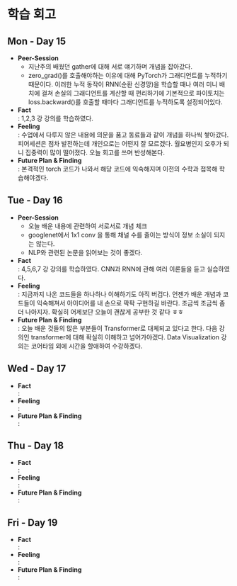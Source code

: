 # 학습 회고

## Mon - Day 15
- **Peer-Session**  
    - 지난주의 배웠던 gather에 대해 서로 얘기하며 개념을 잡아갔다.  
    - zero_grad()를 호출해야하는 이유에 대해 PyTorch가 그래디언트를 누적하기 때문이다. 이러한 누적 동작이 RNN(순환 신경망)을 학습할 때나 여러 미니 배치에 걸쳐 손실의 그래디언트를 계산할 때 편리하기에 기본적으로 파이토치는 loss.backward()를 호출할 때마다 그래디언트를 누적하도록 설정되어있다.
- **Fact**  
: 1,2,3 강 강의를 학습하였다. 
- **Feeling**  
: 수업에서 다루지 않은 내용에 의문을 품고 동료들과 같이 개념을 하나씩 쌓아갔다. 피어세션은 점차 발전하는데 개인으로는 어떤지 잘 모르겠다. 월요병인지 오후가 되니 집중력이 많이 떨어졌다. 오늘 회고를 쓰며 반성해본다.
- **Future Plan & Finding**  
: 본격적인 torch 코드가 나와서 해당 코드에 익숙해지며 이전의 수학과 접목해 학습해야겠다.


## Tue - Day 16
- **Peer-Session**  
    - 오늘 배운 내용에 관련하여 서로서로 개념 체크
    - googlenet에서 1x1 conv 을 통해 채널 수를 줄이는 방식이 정보 소실이 되지는 않는다.
    - NLP와 관련된 논문을 읽어보는 것이 좋겠다.
- **Fact**  
: 4,5,6,7 강 강의를 학습하였다. CNN과 RNN에 관해 여러 이론들을 듣고 실습하였다.
- **Feeling**  
: 지금까지 나온 코드들을 하나하나 이해하기도 아직 버겁다. 언젠가 배운 개념과 코드들이 익숙해져서 아이디어를 내 손으로 팍팍 구현하길 바란다. 조금씩 조금씩 좀 더 나아지자. 확실히 어제보단 오늘이 괜찮게 공부한 것 같다 ㅎㅎ
- **Future Plan & Finding**  
: 오늘 배운 것들의 많은 부분들이 Transformer로 대체되고 있다고 한다. 다음 강의인 transformer에 대해 확실히 이해하고 넘어가야겠다. Data Visualization 강의는 코어타임 외에 시간을 할애하여 수강하겠다.


## Wed - Day 17
- **Fact**  
: 
- **Feeling**  
: 
- **Future Plan & Finding**  
: 


## Thu - Day 18
- **Fact**  
: 
- **Feeling**  
: 
- **Future Plan & Finding**  
: 


## Fri - Day 19
- **Fact**  
: 
- **Feeling**  
: 
- **Future Plan & Finding**  
: 



